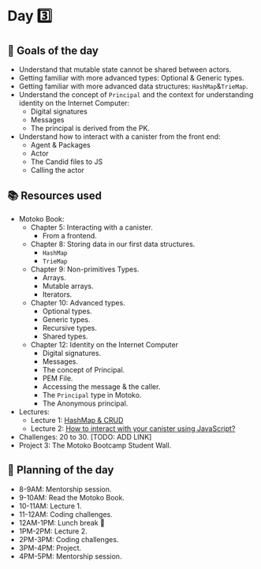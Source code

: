 # Day 3️⃣
## 🎯 Goals of the day 
- Understand that mutable state cannot be shared between actors.
- Getting familiar with more advanced types: Optional & Generic types.
- Getting familiar with more advanced data structures: `HashMap`&`TrieMap`.
- Understand the concept of `Principal` and the context for understanding identity on the Internet Computer:
    - Digital signatures
    - Messages
    - The principal is derived from the PK.
- Understand how to interact with a canister from the front end:
    - Agent & Packages
    - Actor
    - The Candid files to JS
    - Calling the actor
## 📚 Resources used
- Motoko Book: 
    - Chapter 5: Interacting with a canister.
        - From a frontend.
    - Chapter 8: Storing data in our first data structures.
        - `HashMap`
        - `TrieMap`
    - Chapter 9: Non-primitives Types.
        - Arrays.
        - Mutable arrays.
        - Iterators.
    - Chapter 10: Advanced types.
        - Optional types.
        - Generic types.
        - Recursive types.
        - Shared types.
    - Chapter 12: Identity on the Internet Computer
        - Digital signatures.
        - Messages.
        - The concept of Principal.
        - PEM File.
        - Accessing the message & the caller.
        - The `Principal` type in Motoko.
        - The Anonymous principal.
- Lectures:
    - Lecture 1: [HashMap & CRUD](https://www.youtube.com/watch?v=jMmex4Sxhqg)
    - Lecture 2: [How to interact with your canister using JavaScript?](https://www.youtube.com/watch?v=LRGGyvGnT18)
- Challenges: 20 to 30. [TODO: ADD LINK]
- Project 3: The Motoko Bootcamp Student Wall.
## 📔 Planning of the day
- 8-9AM: Mentorship session.
- 9-10AM: Read the Motoko Book.
- 10-11AM: Lecture 1.
- 11-12AM: Coding challenges.
- 12AM-1PM: Lunch break 🥪
- 1PM-2PM: Lecture 2.
- 2PM-3PM: Coding challenges.
- 3PM-4PM: Project.
- 4PM-5PM: Mentorship session. 
